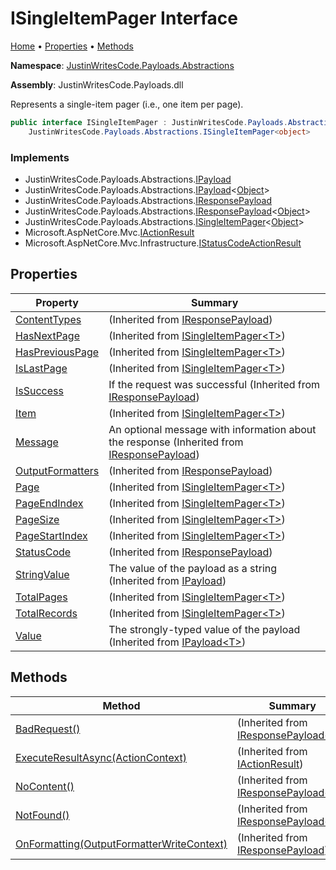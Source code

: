# ISingleItemPager Interface

[Home](../../../README.md) &#x2022; [Properties](#properties) &#x2022; [Methods](#methods)

**Namespace**: [JustinWritesCode.Payloads.Abstractions](../README.md)

**Assembly**: JustinWritesCode\.Payloads\.dll

  
Represents a single\-item pager \(i\.e\., one item per page\)\.

```csharp
public interface ISingleItemPager : JustinWritesCode.Payloads.Abstractions.IPayload<object>,
    JustinWritesCode.Payloads.Abstractions.ISingleItemPager<object>
```

### Implements

* JustinWritesCode\.Payloads\.Abstractions\.[IPayload](../IPayload/README.md)
* JustinWritesCode\.Payloads\.Abstractions\.[IPayload](../IPayload-1/README.md)\<[Object](https://docs.microsoft.com/en-us/dotnet/api/system.object)\>
* JustinWritesCode\.Payloads\.Abstractions\.[IResponsePayload](../IResponsePayload/README.md)
* JustinWritesCode\.Payloads\.Abstractions\.[IResponsePayload](../IResponsePayload-1/README.md)\<[Object](https://docs.microsoft.com/en-us/dotnet/api/system.object)\>
* JustinWritesCode\.Payloads\.Abstractions\.[ISingleItemPager](../ISingleItemPager-1/README.md)\<[Object](https://docs.microsoft.com/en-us/dotnet/api/system.object)\>
* Microsoft\.AspNetCore\.Mvc\.[IActionResult](https://docs.microsoft.com/en-us/dotnet/api/microsoft.aspnetcore.mvc.iactionresult)
* Microsoft\.AspNetCore\.Mvc\.Infrastructure\.[IStatusCodeActionResult](https://docs.microsoft.com/en-us/dotnet/api/microsoft.aspnetcore.mvc.infrastructure.istatuscodeactionresult)

## Properties

| Property | Summary |
| -------- | ------- |
| [ContentTypes](../IResponsePayload/ContentTypes/README.md) |  \(Inherited from [IResponsePayload](../IResponsePayload/README.md)\) |
| [HasNextPage](../ISingleItemPager-1/HasNextPage/README.md) |  \(Inherited from [ISingleItemPager\<T\>](../ISingleItemPager-1/README.md)\) |
| [HasPreviousPage](../ISingleItemPager-1/HasPreviousPage/README.md) |  \(Inherited from [ISingleItemPager\<T\>](../ISingleItemPager-1/README.md)\) |
| [IsLastPage](../ISingleItemPager-1/IsLastPage/README.md) |  \(Inherited from [ISingleItemPager\<T\>](../ISingleItemPager-1/README.md)\) |
| [IsSuccess](../IResponsePayload/IsSuccess/README.md) | If the request was successful \(Inherited from [IResponsePayload](../IResponsePayload/README.md)\) |
| [Item](../ISingleItemPager-1/Item/README.md) |  \(Inherited from [ISingleItemPager\<T\>](../ISingleItemPager-1/README.md)\) |
| [Message](../IResponsePayload/Message/README.md) | An optional message with information about the response \(Inherited from [IResponsePayload](../IResponsePayload/README.md)\) |
| [OutputFormatters](../IResponsePayload/OutputFormatters/README.md) |  \(Inherited from [IResponsePayload](../IResponsePayload/README.md)\) |
| [Page](../ISingleItemPager-1/Page/README.md) |  \(Inherited from [ISingleItemPager\<T\>](../ISingleItemPager-1/README.md)\) |
| [PageEndIndex](../ISingleItemPager-1/PageEndIndex/README.md) |  \(Inherited from [ISingleItemPager\<T\>](../ISingleItemPager-1/README.md)\) |
| [PageSize](../ISingleItemPager-1/PageSize/README.md) |  \(Inherited from [ISingleItemPager\<T\>](../ISingleItemPager-1/README.md)\) |
| [PageStartIndex](../ISingleItemPager-1/PageStartIndex/README.md) |  \(Inherited from [ISingleItemPager\<T\>](../ISingleItemPager-1/README.md)\) |
| [StatusCode](../IResponsePayload/StatusCode/README.md) |  \(Inherited from [IResponsePayload](../IResponsePayload/README.md)\) |
| [StringValue](../IPayload/StringValue/README.md) | The value of the payload as a string \(Inherited from [IPayload](../IPayload/README.md)\) |
| [TotalPages](../ISingleItemPager-1/TotalPages/README.md) |  \(Inherited from [ISingleItemPager\<T\>](../ISingleItemPager-1/README.md)\) |
| [TotalRecords](../ISingleItemPager-1/TotalRecords/README.md) |  \(Inherited from [ISingleItemPager\<T\>](../ISingleItemPager-1/README.md)\) |
| [Value](../IPayload-1/Value/README.md) | The strongly\-typed value of the payload \(Inherited from [IPayload\<T\>](../IPayload-1/README.md)\) |

## Methods

| Method | Summary |
| ------ | ------- |
| [BadRequest()](../IResponsePayload-1/BadRequest/README.md) |  \(Inherited from [IResponsePayload\<T\>](../IResponsePayload-1/README.md)\) |
| [ExecuteResultAsync(ActionContext)](https://docs.microsoft.com/en-us/dotnet/api/microsoft.aspnetcore.mvc.iactionresult.executeresultasync) |  \(Inherited from [IActionResult](https://docs.microsoft.com/en-us/dotnet/api/microsoft.aspnetcore.mvc.iactionresult)\) |
| [NoContent()](../IResponsePayload-1/NoContent/README.md) |  \(Inherited from [IResponsePayload\<T\>](../IResponsePayload-1/README.md)\) |
| [NotFound()](../IResponsePayload-1/NotFound/README.md) |  \(Inherited from [IResponsePayload\<T\>](../IResponsePayload-1/README.md)\) |
| [OnFormatting(OutputFormatterWriteContext)](../IResponsePayload/OnFormatting/README.md) |  \(Inherited from [IResponsePayload](../IResponsePayload/README.md)\) |

